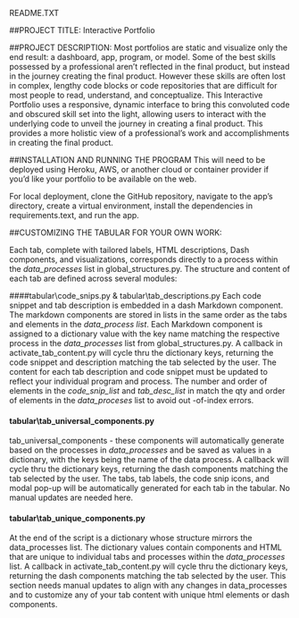 README.TXT

##PROJECT TITLE: Interactive Portfolio

##PROJECT DESCRIPTION:
Most portfolios are static and visualize only the end result: a dashboard, app, program, or model.  Some of the best skills possessed by a professional aren’t reflected in the final product, but instead in the journey creating the final product. However these skills are often lost in complex, lengthy code blocks or code repositories that are difficult for most people to read, understand, and conceptualize. This Interactive Portfolio uses a responsive, dynamic interface to bring this convoluted code and obscured skill set into the light, allowing users to interact with the underlying code to unveil the journey in creating a final product.  This provides a more holistic view of a professional’s work and accomplishments in creating the final product.

##INSTALLATION AND RUNNING THE PROGRAM
This will need to be deployed using Heroku, AWS, or another cloud or container provider if you’d like your portfolio to be available on the web.

For local deployment, clone the GitHub repository, navigate to the app’s directory, create a virtual environment, install the dependencies in requirements.text, and run the app.


##CUSTOMIZING THE TABULAR FOR YOUR OWN WORK:

Each tab, complete with tailored labels, HTML descriptions, Dash components, and visualizations, corresponds directly to a process within the *data_processes* list in global_structures.py. The structure and content of each tab are defined across several modules:

####tabular\code_snips.py & tabular\tab_descriptions.py
Each code snippet and tab description is embedded in a dash Markdown component. The markdown components are stored in lists in the same order as the tabs and elements in the *data_process list*. Each Markdown component is assigned to a dictionary value with the key name matching the respective process in the *data_processes* list  from global_structures.py.  A callback in activate_tab_content.py will cycle thru the dictionary keys, returning the code snippet and description matching the tab selected by the user.  The content for each tab description and code snippet must be updated to reflect your individual program and process. The number and order of elements in the *code_snip_list* and *tab_desc_list* in match the qty and order of elements in the *data_proceses* list to avoid out -of-index errors.

#### tabular\tab_universal_components.py
tab_universal_components - these components  will automatically generate based on the processes in *data_processes* and be saved as values in a dictionary, with the keys being the name of the data process. A callback will cycle thru the dictionary keys, returning the dash components matching the tab selected by the user. The tabs, tab labels, the code snip icons, and modal pop-up will be automatically generated for each tab in the tabular. No manual updates are needed here.

#### tabular\tab_unique_components.py
At the end of the script is a dictionary whose structure mirrors the data_processes list. The dictionary values contain components and HTML that are unique to individual tabs and processes within the *data_processes* list. A callback in activate_tab_content.py will cycle thru the dictionary keys, returning the dash components matching the tab selected by the user. This section needs manual updates to align with any changes in data_processes and to customize any of your tab content with unique html elements or dash components.

